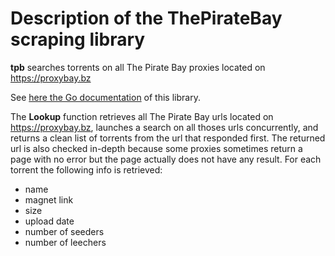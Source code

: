 # Description of the ThePirateBay scraping library

**tpb** searches torrents on all The Pirate Bay proxies located on https://proxybay.bz

See [here the Go documentation](https://godoc.org/github.com/ronyv89/gotorrent/tpb) of this library.

The **Lookup** function retrieves all The Pirate Bay urls located on https://proxybay.bz, launches a search on all thoses urls concurrently, and returns a clean list of torrents from the url that responded first. The returned url is also checked in-depth because some proxies sometimes return a page with no error but the page actually does not have any result. For each torrent the following info is retrieved:

* name
* magnet link
* size
* upload date
* number of seeders
* number of leechers

